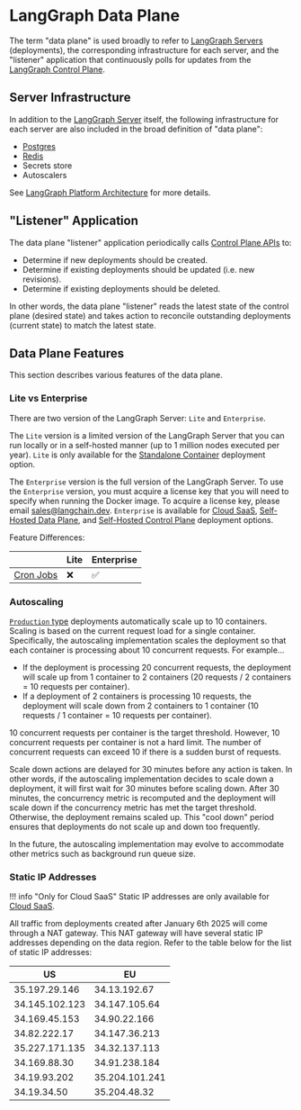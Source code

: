 # LangGraph Data Plane

The term "data plane" is used broadly to refer to [LangGraph Servers](./langgraph_server.md) (deployments), the corresponding infrastructure for each server, and the "listener" application that continuously polls for updates from the [LangGraph Control Plane](./langgraph_control_plane.md).

## Server Infrastructure

In addition to the [LangGraph Server](./langgraph_server.md) itself, the following infrastructure for each server are also included in the broad definition of "data plane":

- [Postgres](../concepts/platform_architecture.md#how-we-use-postgres)
- [Redis](../concepts/platform_architecture.md#how-we-use-redis)
- Secrets store
- Autoscalers

See [LangGraph Platform Architecture](../concepts/platform_architecture.md) for more details.

## "Listener" Application

The data plane "listener" application periodically calls [Control Plane APIs](../concepts/langgraph_control_plane.md#control-plane-api) to:

- Determine if new deployments should be created.
- Determine if existing deployments should be updated (i.e. new revisions).
- Determine if existing deployments should be deleted.

In other words, the data plane "listener" reads the latest state of the control plane (desired state) and takes action to reconcile outstanding deployments (current state) to match the latest state.

## Data Plane Features

This section describes various features of the data plane.

### Lite vs Enterprise

There are two version of the LangGraph Server: `Lite` and `Enterprise`.

The `Lite` version is a limited version of the LangGraph Server that you can run locally or in a self-hosted manner (up to 1 million nodes executed per year). `Lite` is only available for the [Standalone Container](../concepts/langgraph_standalone_container.md) deployment option.

The `Enterprise` version is the full version of the LangGraph Server. To use the `Enterprise` version, you must acquire a license key that you will need to specify when running the Docker image. To acquire a license key, please email sales@langchain.dev. `Enterprise` is available for [Cloud SaaS](../concepts/langgraph_cloud.md), [Self-Hosted Data Plane](../concepts/langgraph_self_hosted_data_plane.md), and [Self-Hosted Control Plane](../concepts/langgraph_self_hosted_control_plane.md) deployment options.

Feature Differences:

|       | Lite       | Enterprise |
|-------|------------|------------|
| [Cron Jobs](../concepts/langgraph_server.md#cron-jobs) |❌|✅|

### Autoscaling

[`Production` type](../concepts/langgraph_control_plane.md#deployment-types) deployments automatically scale up to 10 containers. Scaling is based on the current request load for a single container. Specifically, the autoscaling implementation scales the deployment so that each container is processing about 10 concurrent requests. For example... 

- If the deployment is processing 20 concurrent requests, the deployment will scale up from 1 container to 2 containers (20 requests / 2 containers = 10 requests per container).
- If a deployment of 2 containers is processing 10 requests, the deployment will scale down from 2 containers to 1 container (10 requests / 1 container = 10 requests per container).

10 concurrent requests per container is the target threshold. However, 10 concurrent requests per container is not a hard limit. The number of concurrent requests can exceed 10 if there is a sudden burst of requests.

Scale down actions are delayed for 30 minutes before any action is taken. In other words, if the autoscaling implementation decides to scale down a deployment, it will first wait for 30 minutes before scaling down. After 30 minutes, the concurrency metric is recomputed and the deployment will scale down if the concurrency metric has met the target threshold. Otherwise, the deployment remains scaled up. This "cool down" period ensures that deployments do not scale up and down too frequently.

In the future, the autoscaling implementation may evolve to accommodate other metrics such as background run queue size.

### Static IP Addresses

!!! info "Only for Cloud SaaS"
    Static IP addresses are only available for [Cloud SaaS](../concepts/langgraph_cloud.md).

All traffic from deployments created after January 6th 2025 will come through a NAT gateway. This NAT gateway will have several static IP addresses depending on the data region. Refer to the table below for the list of static IP addresses:

| US             | EU             |
|----------------|----------------|
| 35.197.29.146  | 34.13.192.67   |
| 34.145.102.123 | 34.147.105.64  |
| 34.169.45.153  | 34.90.22.166   |
| 34.82.222.17   | 34.147.36.213  |
| 35.227.171.135 | 34.32.137.113  | 
| 34.169.88.30   | 34.91.238.184  |
| 34.19.93.202   | 35.204.101.241 |
| 34.19.34.50    | 35.204.48.32   |
